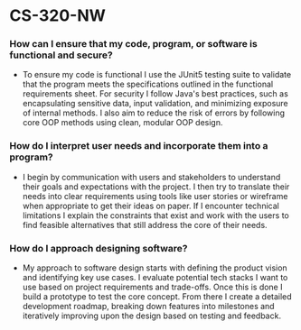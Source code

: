 # CS-320-NW

### How can I ensure that my code, program, or software is functional and secure?
- To ensure my code is functional I use the JUnit5 testing suite to validate that the program meets the specifications outlined in the functional requirements sheet. For security I follow Java's best practices, such as encapsulating sensitive data, input validation, and minimizing exposure of internal methods. I also aim to reduce the risk of errors by following core OOP methods using clean, modular OOP design.

### How do I interpret user needs and incorporate them into a program?
- I begin by communication with users and stakeholders to understand their goals and expectations with the project. I then try to translate their needs into clear requirements using tools like user stories or wireframe when appropriate to get their ideas on paper. If I encounter technical limitations I explain the constraints that exist and work with the users to find feasible alternatives that still address the core of their needs. 
  
### How do I approach designing software?
- My approach to software design starts with defining the product vision and identifying key use cases. I evaluate potential tech stacks I want to use based on project requirements and trade-offs. Once this is done I build a prototype to test the core concept. From there I create a detailed development roadmap, breaking down features into milestones and iteratively improving upon the design based on testing and feedback.  
